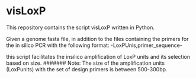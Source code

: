 # visLoxP
This repository contains the script visLoxP written in Python.

Given a genome fasta file, in addition to the files containing the primers for the in silico PCR with the following format: -LoxPUnis,primer_sequence- 

this script facilitates the insilico amplification of LoxP units and its selection based on size.
#######
Note: The size of the amplification units (LoxPunits) with the set of design primers is between 500-300bp.

